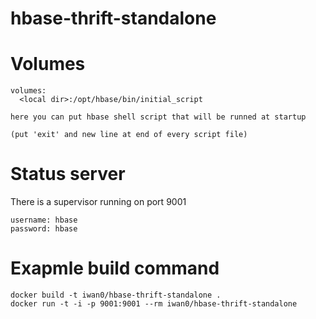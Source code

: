 # hbase-thrift-standalone



Volumes
=======

    volumes:
      <local dir>:/opt/hbase/bin/initial_script

    here you can put hbase shell script that will be runned at startup

    (put 'exit' and new line at end of every script file)

Status server
=============

There is a supervisor running on port 9001

    username: hbase
    password: hbase


Exapmle build command
======================

    docker build -t iwan0/hbase-thrift-standalone .
    docker run -t -i -p 9001:9001 --rm iwan0/hbase-thrift-standalone

